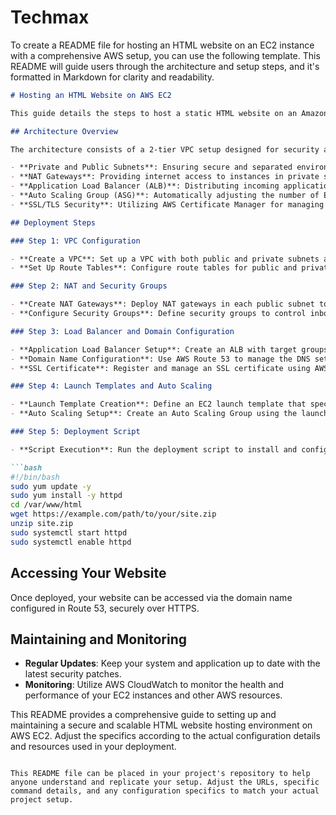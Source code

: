 # Techmax
 To create a README file for hosting an HTML website on an EC2 instance with a comprehensive AWS setup, you can use the following template. This README will guide users through the architecture and setup steps, and it's formatted in Markdown for clarity and readability.

```markdown
# Hosting an HTML Website on AWS EC2

This guide details the steps to host a static HTML website on an Amazon EC2 instance, using a robust AWS infrastructure that includes a 2-tier VPC, Auto Scaling, Load Balancing, and SSL security.

## Architecture Overview

The architecture consists of a 2-tier VPC setup designed for security and scalability. The setup includes:

- **Private and Public Subnets**: Ensuring secure and separated environments for public access and backend processes.
- **NAT Gateways**: Providing internet access to instances in private subnets without exposing them to incoming internet traffic.
- **Application Load Balancer (ALB)**: Distributing incoming application traffic across multiple targets, increasing the availability of your application.
- **Auto Scaling Group (ASG)**: Automatically adjusting the number of EC2 instances in response to traffic demand.
- **SSL/TLS Security**: Utilizing AWS Certificate Manager for managing secure communications.

## Deployment Steps

### Step 1: VPC Configuration

- **Create a VPC**: Set up a VPC with both public and private subnets across multiple Availability Zones.
- **Set Up Route Tables**: Configure route tables for public and private subnets.

### Step 2: NAT and Security Groups

- **Create NAT Gateways**: Deploy NAT gateways in each public subnet to allow outbound internet access for instances in the private subnets.
- **Configure Security Groups**: Define security groups to control inbound and outbound traffic to EC2 instances.

### Step 3: Load Balancer and Domain Configuration

- **Application Load Balancer Setup**: Create an ALB with target groups pointing to EC2 instances in the private subnets.
- **Domain Name Configuration**: Use AWS Route 53 to manage the DNS settings for your domain.
- **SSL Certificate**: Register and manage an SSL certificate using AWS Certificate Manager.

### Step 4: Launch Templates and Auto Scaling

- **Launch Template Creation**: Define an EC2 launch template that specifies the instance configuration, including AMI, instance type, and security settings.
- **Auto Scaling Setup**: Create an Auto Scaling Group using the launch template to maintain instance health and capacity.

### Step 5: Deployment Script

- **Script Execution**: Run the deployment script to install and configure the web server (Apache or Nginx) on EC2 instances and to deploy your HTML content.

```bash
#!/bin/bash
sudo yum update -y
sudo yum install -y httpd
cd /var/www/html
wget https://example.com/path/to/your/site.zip
unzip site.zip
sudo systemctl start httpd
sudo systemctl enable httpd
```

## Accessing Your Website

Once deployed, your website can be accessed via the domain name configured in Route 53, securely over HTTPS.

## Maintaining and Monitoring

- **Regular Updates**: Keep your system and application up to date with the latest security patches.
- **Monitoring**: Utilize AWS CloudWatch to monitor the health and performance of your EC2 instances and other AWS resources.

This README provides a comprehensive guide to setting up and maintaining a secure and scalable HTML website hosting environment on AWS EC2. Adjust the specifics according to the actual configuration details and resources used in your deployment.
```

This README file can be placed in your project's repository to help anyone understand and replicate your setup. Adjust the URLs, specific command details, and any configuration specifics to match your actual project setup.
